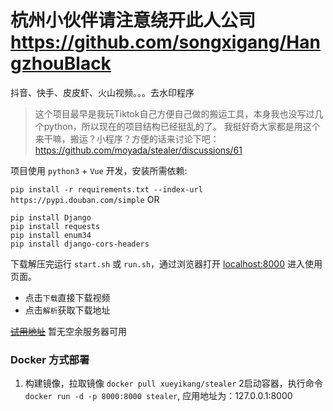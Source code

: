 # 杭州小伙伴请注意绕开此人公司 https://github.com/songxigang/HangzhouBlack

抖音、快手、皮皮虾、火山视频。。。去水印程序 

> 这个项目最早是我玩Tiktok自己方便自己做的搬运工具，本身我也没写过几个python，所以现在的项目结构已经挺乱的了。
> 我挺好奇大家都是用这个来干嘛，搬运？小程序？方便的话来讨论下吧：https://github.com/moyada/stealer/discussions/61

项目使用 `python3` + `Vue` 开发，安装所需依赖:

`pip install -r requirements.txt --index-url https://pypi.douban.com/simple`
OR
```shell script
pip install Django
pip install requests
pip install enum34
pip install django-cors-headers
```

下载解压完运行 `start.sh` 或 `run.sh`，通过浏览器打开 [localhost:8000](http://localhost:8000) 进入使用页面。

- 点击`下载`直接下载视频
- 点击`解析`获取下载地址

[~~试用地址~~](http://127.0.0.01:8000/#/) 暂无空余服务器可用 

### Docker 方式部署

1. 构建镜像，拉取镜像 `docker pull xueyikang/stealer` 
2启动容器，执行命令 `docker run -d -p 8000:8000 stealer`, 应用地址为：127.0.0.1:8000
